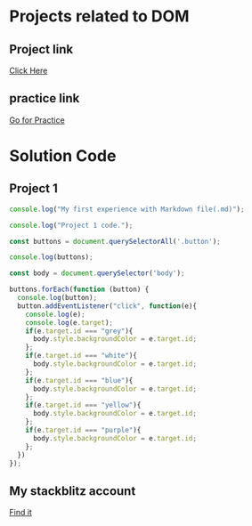# Projects related to DOM
## Project link 
[Click Here](https://github.com/bhutuklearning/Firstrepo-Js)

## practice link
[Go for Practice](https://stackblitz.com/edit/dom-project-chaiaurcode?file=index.html)

# Solution Code
## Project 1
```javascript
console.log("My first experience with Markdown file(.md)");

console.log("Project 1 code.");

const buttons = document.querySelectorAll('.button');

console.log(buttons);

const body = document.querySelector('body');

buttons.forEach(function (button) {
  console.log(button);
  button.addEventListener("click", function(e){
    console.log(e);
    console.log(e.target);
    if(e.target.id === "grey"){
      body.style.backgroundColor = e.target.id;
    };
    if(e.target.id === "white"){
      body.style.backgroundColor = e.target.id;
    };
    if(e.target.id === "blue"){
      body.style.backgroundColor = e.target.id;
    };
    if(e.target.id === "yellow"){
      body.style.backgroundColor = e.target.id;
    };
    if(e.target.id === "purple"){
      body.style.backgroundColor = e.target.id;
    };
  })
});

```

## My stackblitz account
[Find it](https://stackblitz.com/@bhutuklearning)